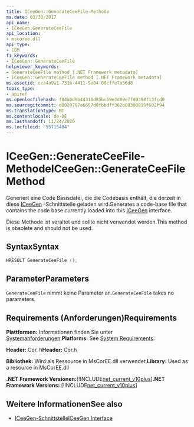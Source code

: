 ```yaml
---
title: ICeeGen::GenerateCeeFile-Methode
ms.date: 03/30/2017
api_name:
- ICeeGen.GenerateCeeFile
api_location:
- mscoree.dll
api_type:
- COM
f1_keywords:
- ICeeGen::GenerateCeeFile
helpviewer_keywords:
- GenerateCeeFile method [.NET Framework metadata]
- ICeeGen::GenerateCeeFile method [.NET Framework metadata]
ms.assetid: cca4a9a1-731b-4411-9e04-00cffe7a56d8
topic_type:
- apiref
ms.openlocfilehash: f84abd9b44310d85bc59e3d09e7fd0398f13fcd0
ms.sourcegitcommit: d8020797a6657d0fbbdff362b80300815f682f94
ms.translationtype: MT
ms.contentlocale: de-DE
ms.lasthandoff: 11/24/2020
ms.locfileid: "95715404"
---
```

# <a name="iceegengenerateceefile-method"></a><span data-ttu-id="99bff-102">ICeeGen::GenerateCeeFile-Methode</span><span class="sxs-lookup"><span data-stu-id="99bff-102">ICeeGen::GenerateCeeFile Method</span></span>

<span data-ttu-id="99bff-103">Generiert eine Code Basisdatei, die die Codebasis enthält, die derzeit in diese [ICeeGen](iceegen-interface.md) -Schnittstelle geladen wird.</span><span class="sxs-lookup"><span data-stu-id="99bff-103">Generates a code-base file that contains the code base currently loaded into this [ICeeGen](iceegen-interface.md) interface.</span></span>  
  
 <span data-ttu-id="99bff-104">Diese Methode ist veraltet und sollte nicht verwendet werden.</span><span class="sxs-lookup"><span data-stu-id="99bff-104">This method is obsolete and should not be used.</span></span>  
  
## <a name="syntax"></a><span data-ttu-id="99bff-105">Syntax</span><span class="sxs-lookup"><span data-stu-id="99bff-105">Syntax</span></span>  
  
```cpp  
HRESULT GenerateCeeFile ();  
```  
  
## <a name="parameters"></a><span data-ttu-id="99bff-106">Parameter</span><span class="sxs-lookup"><span data-stu-id="99bff-106">Parameters</span></span>  

 <span data-ttu-id="99bff-107">`GenerateCeeFile` nimmt keine Parameter an.</span><span class="sxs-lookup"><span data-stu-id="99bff-107">`GenerateCeeFile` takes no parameters.</span></span>  
  
## <a name="requirements"></a><span data-ttu-id="99bff-108">Requirements (Anforderungen)</span><span class="sxs-lookup"><span data-stu-id="99bff-108">Requirements</span></span>  

 <span data-ttu-id="99bff-109">**Plattformen:** Informationen finden Sie unter [Systemanforderungen](../../get-started/system-requirements.md).</span><span class="sxs-lookup"><span data-stu-id="99bff-109">**Platforms:** See [System Requirements](../../get-started/system-requirements.md).</span></span>  
  
 <span data-ttu-id="99bff-110">**Header:** Cor. h</span><span class="sxs-lookup"><span data-stu-id="99bff-110">**Header:** Cor.h</span></span>  
  
 <span data-ttu-id="99bff-111">**Bibliothek:** Wird als Ressource in MsCorEE.dll verwendet.</span><span class="sxs-lookup"><span data-stu-id="99bff-111">**Library:** Used as a resource in MsCorEE.dll</span></span>  
  
 <span data-ttu-id="99bff-112">**.NET Framework Versionen:**[!INCLUDE[net_current_v10plus](../../../../includes/net-current-v10plus-md.md)]</span><span class="sxs-lookup"><span data-stu-id="99bff-112">**.NET Framework Versions:** [!INCLUDE[net_current_v10plus](../../../../includes/net-current-v10plus-md.md)]</span></span>  
  
## <a name="see-also"></a><span data-ttu-id="99bff-113">Weitere Informationen</span><span class="sxs-lookup"><span data-stu-id="99bff-113">See also</span></span>

- [<span data-ttu-id="99bff-114">ICeeGen-Schnittstelle</span><span class="sxs-lookup"><span data-stu-id="99bff-114">ICeeGen Interface</span></span>](iceegen-interface.md)

